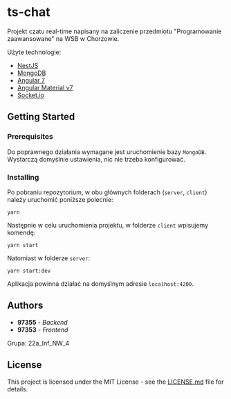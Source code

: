 
# ts-chat

Projekt czatu real-time napisany na zaliczenie przedmiotu "Programowanie zaawansowane" na WSB w Chorzowie.

Użyte technologie: 
* [NestJS](https://nestjs.com/)
* [MongoDB](https://www.mongodb.com/)
* [Angular 7](https://angular.io/)
* [Angular Material v7](https://v7.material.angular.io/)
* [Socket.io](https://socket.io/)

## Getting Started

### Prerequisites

Do poprawnego działania wymagane jest uruchomienie bazy `MongoDB`. Wystarczą domyślnie ustawienia, nic nie trzeba konfigurować.

### Installing

Po pobraniu repozytorium, w obu głównych folderach (`server`, `client`) należy uruchomić poniższe polecnie:

```
yarn
```

Następnie w celu uruchomienia projektu, w folderze `client` wpisujemy komendę:

```
yarn start
```

Natomiast w folderze `server`:

```
yarn start:dev
```

Aplikacja powinna działać na domyślnym adresie `localhost:4200`.

## Authors

* **97355** - *Backend*
* **97353** - *Frontend*

Grupa: 22a_Inf_NW_4

## License

This project is licensed under the MIT License - see the [LICENSE.md](LICENSE.md) file for details.
